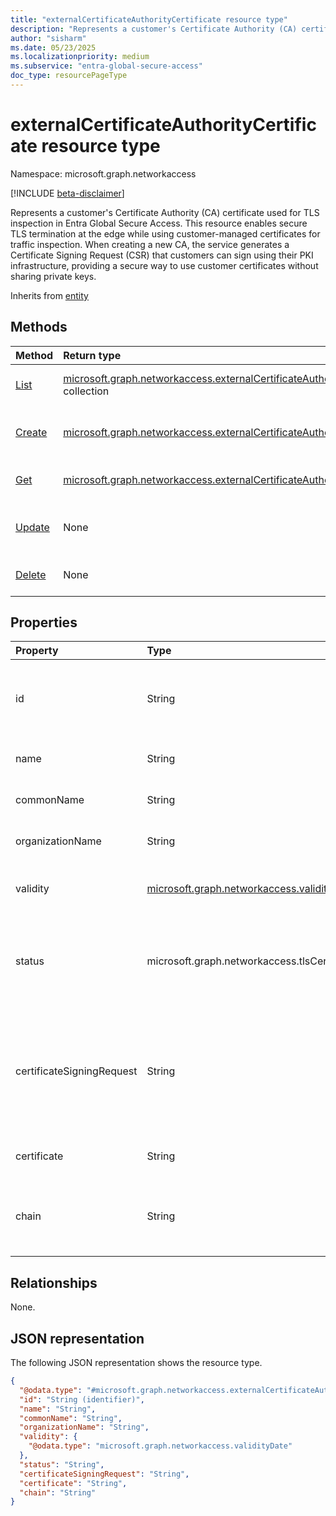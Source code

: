 ```yaml
---
title: "externalCertificateAuthorityCertificate resource type"
description: "Represents a customer's Certificate Authority (CA) certificate used for TLS inspection in Entra Global Secure Access. This enables secure TLS termination at the edge while using customer-managed certificates for traffic inspection."
author: "sisharm"
ms.date: 05/23/2025
ms.localizationpriority: medium
ms.subservice: "entra-global-secure-access"
doc_type: resourcePageType
---
```


# externalCertificateAuthorityCertificate resource type

Namespace: microsoft.graph.networkaccess

[!INCLUDE [beta-disclaimer](../../includes/beta-disclaimer.md)]

Represents a customer's Certificate Authority (CA) certificate used for TLS inspection in Entra Global Secure Access. This resource enables secure TLS termination at the edge while using customer-managed certificates for traffic inspection. When creating a new CA, the service generates a Certificate Signing Request (CSR) that customers can sign using their PKI infrastructure, providing a secure way to use customer certificates without sharing private keys.


Inherits from [entity](../resources/entity.md)

## Methods
|Method|Return type|Description|
|:---|:---|:---|
|[List](../api/networkaccess-tlstermination-list-externalcertificateauthoritycertificates.md)|[microsoft.graph.networkaccess.externalCertificateAuthorityCertificate](../resources/networkaccess-externalcertificateauthoritycertificate.md) collection|Get a list of the externalCertificateAuthorityCertificate objects and their properties.|
|[Create](../api/networkaccess-tlstermination-post-externalcertificateauthoritycertificates.md)|[microsoft.graph.networkaccess.externalCertificateAuthorityCertificate](../resources/networkaccess-externalcertificateauthoritycertificate.md)|Create a new externalCertificateAuthorityCertificate object and receive a Certificate Signing Request (CSR).|
|[Get](../api/networkaccess-externalcertificateauthoritycertificate-get.md)|[microsoft.graph.networkaccess.externalCertificateAuthorityCertificate](../resources/networkaccess-externalcertificateauthoritycertificate.md)|Get an externalCertificateAuthorityCertificate object.|
|[Update](../api/networkaccess-externalcertificateauthoritycertificate-update.md)|None|Update the properties of an externalCertificateAuthorityCertificate object, including uploading the signed certificate.|
|[Delete](../api/networkaccess-tlstermination-delete-externalcertificateauthoritycertificates.md)|None|Delete an externalCertificateAuthorityCertificate object.|

## Properties
|Property|Type|Description|
|:---|:---|:---|
|id|String|The unique identifier for the certificate authority. Inherits from [entity](../resources/entity.md). Read-only.|
|name|String|The display name of the certificate authority.|
|commonName|String|The common name (CN) field of the certificate.|
|organizationName|String|The organization name (O) field of the certificate.|
|validity|[microsoft.graph.networkaccess.validityDate](../resources/networkaccess-validitydate.md)|The validity period of the certificate, including start and end dates.|
|status|microsoft.graph.networkaccess.tlsCertificateStatus|The current status of the certificate. The possible values are: `csrGenerated`, `enrolling`, `active`, `unknownFutureValue`. Read-only.|
|certificateSigningRequest|String|The Certificate Signing Request (CSR) generated when creating the CA. This CSR should be signed using the customer's PKI infrastructure. Read-only.|
|certificate|String|The signed X.509 certificate in PEM format.|
|chain|String|The certificate chain in PEM format, containing all intermediate certificates up to the root CA.|

## Relationships
None.

## JSON representation
The following JSON representation shows the resource type.
<!-- {
  "blockType": "resource",
  "keyProperty": "id",
  "@odata.type": "microsoft.graph.networkaccess.externalCertificateAuthorityCertificate",
  "openType": false
}
-->
``` json
{
  "@odata.type": "#microsoft.graph.networkaccess.externalCertificateAuthorityCertificate",
  "id": "String (identifier)",
  "name": "String",
  "commonName": "String",
  "organizationName": "String",
  "validity": {
    "@odata.type": "microsoft.graph.networkaccess.validityDate"
  },
  "status": "String",
  "certificateSigningRequest": "String",
  "certificate": "String",
  "chain": "String"
}
```